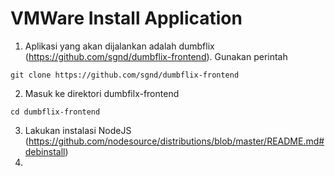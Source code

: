 # VMWare Install Application

1. Aplikasi yang akan dijalankan adalah dumbflix (https://github.com/sgnd/dumbflix-frontend). Gunakan perintah 
```
git clone https://github.com/sgnd/dumbflix-frontend
```

2. Masuk ke direktori dumbfilx-frontend
```
cd dumbflix-frontend
```
3. Lakukan instalasi NodeJS (https://github.com/nodesource/distributions/blob/master/README.md#debinstall)
4. 